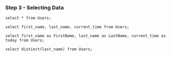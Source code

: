 ### Step 3 - Selecting Data

```
select * from Users;
```
```
select first_name, last_name, current_time from Users;
```
```
select first_name as FirstName, last_name as LastName, current_time as today from Users;
```
```
select distinct(last_name) from Users;
```